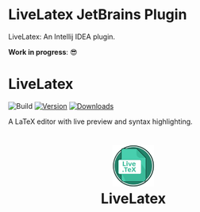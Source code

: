 








# LiveLatex JetBrains Plugin

<!-- Plugin description -->

LiveLatex: An Intellij IDEA plugin.  

**Work in progress**: 😎  

# LiveLatex

![Build](https://github.com/bg-omar/LiveLatex/workflows/Build/badge.svg)
[![Version](https://img.shields.io/jetbrains/plugin/v/22967.svg)](https://plugins.jetbrains.com/plugin/22967)
[![Downloads](https://img.shields.io/jetbrains/plugin/d/22967.svg)](https://plugins.jetbrains.com/plugin/22967)

A LaTeX editor with live preview and syntax highlighting.
<h1 align="center">
    <a href="">
      <img src="https://raw.githubusercontent.com/bg-omar/LiveLatex/refs/heads/main/src/main/resources/META-INF/pluginIcon.svg?sanitize=true" width="84" height="84" alt="logo"/>
    </a><br/>
    LiveLatex
</h1>
<!-- Plugin description end -->